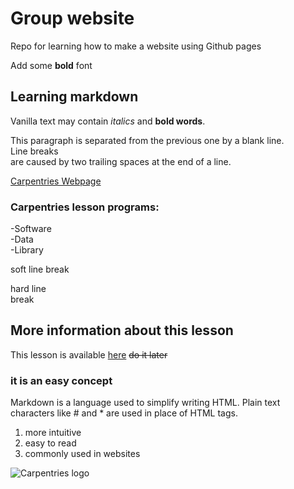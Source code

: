 # Group website 
Repo for learning how to make a website using Github pages

Add some **bold** font

## Learning markdown

Vanilla text may contain *italics* and **bold words**. 

This paragraph is separated from the previous one by a blank line.  
Line breaks  
are caused by two trailing spaces at the end of a line.

[Carpentries Webpage](https://carpentries.org/)

### Carpentries lesson programs:
-Software  
-Data  
-Library  

soft line 
break

hard line  
break

## More information about this lesson 
This lesson is available [here](https://carpentries-incubator.github.io/jekyll-pages-novice/markdown/index.html) 
~~do it later~~  

### it is an easy concept
Markdown is a language used to simplify writing HTML. Plain text characters like # and * are used in place of HTML tags.
1. more intuitive
2. easy to read
3. commonly used in websites

![Carpentries logo](https://raw.githubusercontent.com/carpentries/carpentries.org/main/images/TheCarpentries-opengraph.png)



